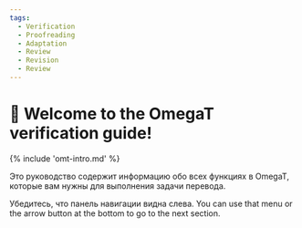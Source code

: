 ```yaml
---
tags:
  - Verification
  - Proofreading
  - Adaptation
  - Review
  - Revision
  - Review
---
```


<!-- # Editing -->

<style>
a.md-footer__link--prev[aria-label^="Previous:"],
.md-nav__icon
{
  display: none !important;
}
</style>

# 👋 Welcome to the OmegaT verification guide!

<!-- section: omegat intro -->

{% include 'omt-intro.md' %}

Это руководство содержит информацию обо всех функциях в OmegaT, которые вам нужны для выполнения задачи перевода.

Убедитесь, что панель навигации видна слева. You can use that menu or the arrow button at the bottom to go to the next section.


